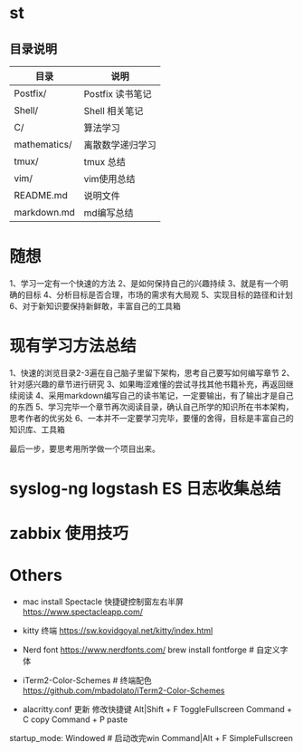 # st


## 目录说明

| 目录         | 说明             |
|--------------|------------------|
| Postfix/     | Postfix 读书笔记 |
| Shell/       | Shell 相关笔记   |
| C/           | 算法学习         |
| mathematics/ | 离散数学递归学习 |
| tmux/        | tmux 总结        |
| vim/         | vim使用总结      |
| README.md    | 说明文件         |
| markdown.md  | md编写总结       |

# 随想

1、学习一定有一个快速的方法
2、是如何保持自己的兴趣持续
3、就是有一个明确的目标
4、分析目标是否合理，市场的需求有大局观
5、实现目标的路径和计划
6、对于新知识要保持新鲜敢，丰富自己的工具箱

# 现有学习方法总结
1、快速的浏览目录2-3遍在自己脑子里留下架构，思考自己要写如何编写章节
2、针对感兴趣的章节进行研究
3、如果晦涩难懂的尝试寻找其他书籍补充，再返回继续阅读
4、采用markdown编写自己的读书笔记，一定要输出，有了输出才是自己的东西
5、学习完毕一个章节再次阅读目录，确认自己所学的知识所在书本架构，思考作者的优劣处
6、一本并不一定要学习完毕，要懂的舍得，目标是丰富自己的知识库、工具箱

最后一步，要思考用所学做一个项目出来。


# syslog-ng logstash ES 日志收集总结
# zabbix 使用技巧

# Others
- mac install Spectacle 快捷键控制窗左右半屏
https://www.spectacleapp.com/

- kitty 终端
https://sw.kovidgoyal.net/kitty/index.html

- Nerd font
https://www.nerdfonts.com/
brew install fontforge   # 自定义字体

- iTerm2-Color-Schemes   # 终端配色
https://github.com/mbadolato/iTerm2-Color-Schemes

- alacritty.conf 更新
修改快捷键
Alt|Shift + F ToggleFullscreen
Command + C copy
Command + P paste

startup_mode: Windowed  # 启动改完win
Command|Alt + F SimpleFullscreen
